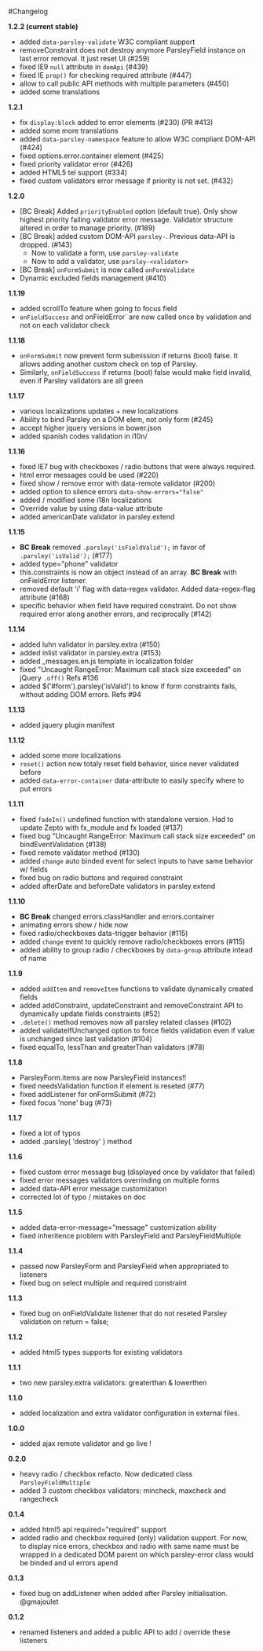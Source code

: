 #Changelog

**1.2.2 (current stable)**

  - added `data-parsley-validate` W3C compliant support
  - removeConstraint does not destroy anymore ParsleyField instance on last
    error removal. It just reset UI (#259)
  - fixed IE9 `null` attribute in `domApi` (#439)
  - fixed IE `prop()` for checking required attribute (#447)
  - allow to call public API methods with multiple parameters (#450)
  - added some translations

**1.2.1**

  - fix `display:block` added to error elements (#230) (PR #413)
  - added some more translations
  - added `data-parsley-namespace` feature to allow W3C compliant DOM-API (#424)
  - fixed options.error.container element (#425)
  - fixed priority validator error (#426)
  - added HTML5 tel support (#334)
  - fixed custom validators error message if priority is not set. (#432)

**1.2.0**

  - [BC Break] Added `priorityEnabled` option (default true). Only show highest
    priority failing validator error message. Validator structure altered in order
    to manage priority. (#189)
  - [BC Break] added custom DOM-API `parsley-`. Previous data-API is dropped. (#143)
      - Now to validate a form, use `parsley-validate`
      - Now to add a validator, use `parsley-<validator>`
  - [BC Break] `onFormSubmit` is now called `onFormValidate`
  - Dynamic excluded fields management (#410)

**1.1.19**

  - added scrollTo feature when going to focus field
  - `onFieldSuccess` and onFieldError` are now called once by validation
    and not on each validator check

**1.1.18**

  - `onFormSubmit` now prevent form submission if returns (bool) false.
    It allows adding another custom check on top of Parsley.
  - Similarly, `onFieldSuccess` if returns (bool) false would make
    field invalid, even if Parsley validators are all green

**1.1.17**

  - various localizations updates + new localizations
  - Ability to bind Parsley on a DOM elem, not only form (#245)
  - accept higher jquery versions in bower.json
  - added spanish codes validation in i10n/

**1.1.16**

  - fixed IE7 bug with checkboxes / radio buttons that were always required.
  - html error messages could be used (#220)
  - fixed show / remove error with data-remote validator (#200)
  - added option to silence errors `data-show-errors="false"`
  - added / modified some i18n localizations
  - Override value by using data-value attribute
  - added americanDate validator in parsley.extend

**1.1.15**

  - **BC Break** removed `.parsley('isFieldValid');` in favor of `.parsley('isValid');`
    (#177)
  - added type="phone" validator
  - this.constraints is now an object instead of an array. **BC Break** with onFieldError
    listener.
  - removed default 'i' flag with data-regex validator. Added data-regex-flag attribute
    (#168)
  - specific behavior when field have required constraint. Do not show required error
    along another errors, and reciprocally (#142)

**1.1.14**

  - added luhn validator in parsley.extra (#150)
  - added inlist validator in parsley.extra (#153)
  - added _messages.en.js template in localization folder
  - fixed "Uncaught RangeError: Maximum call stack size exceeded" on jQuery `.off()`
    Refs #136
  - added $('#form').parsley('isValid') to know if form constraints fails, without
    adding DOM errors. Refs #94

**1.1.13**

  - added jquery plugin manifest

**1.1.12**

  - added some more localizations
  - `reset()` action now totaly reset field behavior, since never validated before
  - added `data-error-container` data-attribute to easily specify where to put errors

**1.1.11**

  - fixed `fadeIn()` undefined function with standalone version. Had to update Zepto
    with fx_module and fx loaded (#137)
  - fixed bug "Uncaught RangeError: Maximum call stack size exceeded" on
    bindEventValidation (#138)
  - fixed remote validator method (#130)
  - added `change` auto binded event for select inputs to have same behavior w/ fields
  - fixed bug on radio buttons and required constraint
  - added afterDate and beforeDate validators in parsley.extend

**1.1.10**

  - **BC Break** changed errors.classHandler and errors.container
  - animating errors show / hide now
  - fixed radio/checkboxes data-trigger behavior (#115)
  - added `change` event to quickly remove radio/checkboxes errors (#115)
  - added ability to group radio / checkboxes by `data-group` attribute intead of name

**1.1.9**

  - added `addItem` and `removeItem` functions to validate dynamically created fields
  - added addConstraint, updateConstraint and removeConstraint API to dynamically
    update fields constraints (#52)
  - `.delete()` method removes now all parsley related classes (#102)
  - added validateIfUnchanged option to force fields validation even if value is
    unchanged since last validation (#104)
  - fixed equalTo, lessThan and greaterThan validators (#78)

**1.1.8**

  - ParsleyForm.items are now ParsleyField instances!!
  - fixed needsValidation function if element is reseted (#77)
  - fixed addListener for onFormSubmit (#72)
  - fixed focus 'none' bug (#73)

**1.1.7**

  - fixed a lot of typos
  - added .parsley( 'destroy' ) method

**1.1.6**

  - fixed custom error message bug (displayed once by validator that failed)
  - fixed error messages validators overrinding on multiple forms
  - added data-API error message customization
  - corrected lot of typo / mistakes on doc

**1.1.5**

  - added data-error-message="message" customization ability
  - fixed inheritence problem with ParsleyField and ParsleyFieldMultiple

**1.1.4**

  - passed now ParsleyForm and ParsleyField when appropriated to listeners
  - fixed bug on select multiple and required constraint

**1.1.3**

  - fixed bug on onFieldValidate listener that do not reseted Parsley validation
    on return = false;

**1.1.2**

  - added html5 types supports for existing validators

**1.1.1**

  - two new parsley.extra validators: greaterthan & lowerthen

**1.1.0**

  - added localization and extra validator configuration in external files.

**1.0.0**

  - added ajax remote validator and go live !

**0.2.0**

  - heavy radio / checkbox refacto. Now dedicated class `ParsleyFieldMultiple`
  - added 3 custom checkbox validators: mincheck, maxcheck and rangecheck

**0.1.4**

  - added html5 api required="required" support
  - added radio and checkbox required (only) validation support. For now, to display
    nice errors, checkbox and radio with same name must be wrapped in a dedicated
    DOM parent on which parsley-error class would be binded and ul errors apend

**0.1.3**

  - fixed bug on addListener when added after Parsley initialisation. @gmajoulet

**0.1.2**

  - renamed listeners and added a public API to add / override these listeners